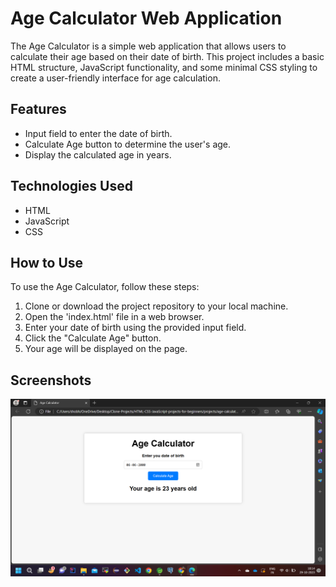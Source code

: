 
# Age Calculator Web Application

The Age Calculator is a simple web application that allows users to calculate their age based on their date of birth. This project includes a basic HTML structure, JavaScript functionality, and some minimal CSS styling to create a user-friendly interface for age calculation.




## Features
- Input field to enter the date of birth.
- Calculate Age button to determine the user's age.
- Display the calculated age in years.
## Technologies Used
- HTML
- JavaScript
- CSS
## How to Use
To use the Age Calculator, follow these steps:

1. Clone or download the project repository to your local machine.
2. Open the 'index.html' file in a web browser.
3. Enter your date of birth using the provided input field.
4. Click the "Calculate Age" button.
5. Your age will be displayed on the page.
## Screenshots

![App Screenshot 1](Screenshot%20(172).png)

